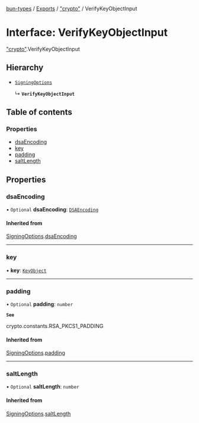 [bun-types](https://oven-sh.github.io/bun-types/README.md) / [Exports](https://oven-sh.github.io/bun-types/modules.md) / ["crypto"](https://oven-sh.github.io/bun-types/modules/crypto_.md) / VerifyKeyObjectInput

# Interface: VerifyKeyObjectInput

["crypto"](https://oven-sh.github.io/bun-types/modules/crypto_.md).VerifyKeyObjectInput

## Hierarchy

- [`SigningOptions`](https://oven-sh.github.io/bun-types/interfaces/crypto_.SigningOptions.md)

  ↳ **`VerifyKeyObjectInput`**

## Table of contents

### Properties

- [dsaEncoding](https://oven-sh.github.io/bun-types/interfaces/crypto_.VerifyKeyObjectInput.md#dsaencoding)
- [key](https://oven-sh.github.io/bun-types/interfaces/crypto_.VerifyKeyObjectInput.md#key)
- [padding](https://oven-sh.github.io/bun-types/interfaces/crypto_.VerifyKeyObjectInput.md#padding)
- [saltLength](https://oven-sh.github.io/bun-types/interfaces/crypto_.VerifyKeyObjectInput.md#saltlength)

## Properties

### dsaEncoding

• `Optional` **dsaEncoding**: [`DSAEncoding`](https://oven-sh.github.io/bun-types/modules/crypto_.md#dsaencoding)

#### Inherited from

[SigningOptions](https://oven-sh.github.io/bun-types/interfaces/crypto_.SigningOptions.md).[dsaEncoding](https://oven-sh.github.io/bun-types/interfaces/crypto_.SigningOptions.md#dsaencoding)

___

### key

• **key**: [`KeyObject`](https://oven-sh.github.io/bun-types/classes/crypto_.KeyObject.md)

___

### padding

• `Optional` **padding**: `number`

**`See`**

crypto.constants.RSA_PKCS1_PADDING

#### Inherited from

[SigningOptions](https://oven-sh.github.io/bun-types/interfaces/crypto_.SigningOptions.md).[padding](https://oven-sh.github.io/bun-types/interfaces/crypto_.SigningOptions.md#padding)

___

### saltLength

• `Optional` **saltLength**: `number`

#### Inherited from

[SigningOptions](https://oven-sh.github.io/bun-types/interfaces/crypto_.SigningOptions.md).[saltLength](https://oven-sh.github.io/bun-types/interfaces/crypto_.SigningOptions.md#saltlength)
